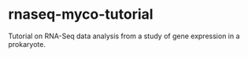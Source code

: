 # rnaseq-myco-tutorial
Tutorial on RNA-Seq data analysis from a study of gene expression in a prokaryote.
